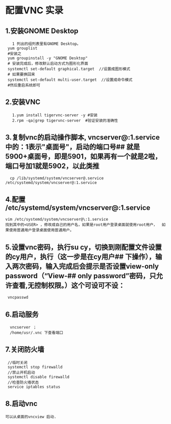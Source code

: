 # 配置VNC 实录

##   1.安装GNOME Desktop
       1 列出的组列表里有GNOME Desktop。
	 yum grouplist
	 #安装之
	 yum groupinstall -y "GNOME Desktop" 
	 # 安装完成后，修改默认启动方式为图形化界面
	 systemctl set-default graphical.target  //设置成图形模式 
	 # 如果要换回来 
	 systemctl set-default multi-user.target  //设置成命令模式 
	 #然后重启系统即可
##  2.安装VNC
       1.yum install tigervnc-server -y #安装
       2.rpm -qa|grep tigervnc-server  #验证安装的准确性
##  3.复制vnc的启动操作脚本, vncserver@:1.service中的：1表示"桌面号"，启动的端口号##   就是5900+桌面号，即是5901，如果再有一个就是2啦，端口号加1就是5902，以此类推
      cp /lib/systemd/system/vncserver@.service /etc/systemd/system/vncserver@:1.service

##   4.配置 /etc/systemd/system/vncserver@:1.service
    vim /etc/systemd/system/vncserver@\:1.service
    找到其中的<USER> ，修改成自己的用户名，如果是root用户登录桌面就使用root用户，  如果使用普通用户登录桌面使用普通用户。
##   5.设置vnc密码，执行su cy，切换到刚配置文件设置的cy用户，执行（这一步是在cy用户##    下操作），输入两次密码，输入完成后会提示是否设置view-only password（“View-##     only   password”密码，只允许查看,无控制权限。）这个可设可不设：
     vncpasswd
##    6.启动服务 
      vncserver ； 
      /home/usr/.vnc 下查看端口
##    7.关闭防火墙
     //临时关闭
     systemctl stop firewalld
     //禁止开机启动
     systemctl disable firewalld
     //检查防火墙状态
     service iptables status
##   8.启动vnc 
    可以从桌面的vncview 启动.
 
		


